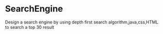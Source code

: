 # SearchEngine
Design a search engine by using depth first search algorithm,java,css,HTML to search a top 30 result
